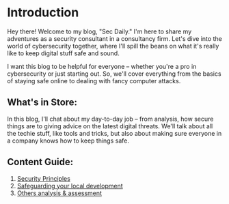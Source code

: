 # Introduction

Hey there! Welcome to my blog, "Sec Daily." I'm here to share my adventures as a security consultant in a consultancy firm. Let's dive into the world of cybersecurity together, where I'll spill the beans on what it's really like to keep digital stuff safe and sound.

I want this blog to be helpful for everyone – whether you're a pro in cybersecurity or just starting out. So, we'll cover everything from the basics of staying safe online to dealing with fancy computer attacks.

## What's in Store:

In this blog, I'll chat about my day-to-day job – from analysis, how secure things are to giving advice on the latest digital threats. We'll talk about all the techie stuff, like tools and tricks, but also about making sure everyone in a company knows how to keep things safe.

## Content Guide:

1. [Security Principles](./sec-principles)
2. [Safeguarding your local development](./safeguarding-development)
3. [Others analysis & assessment](./others)
